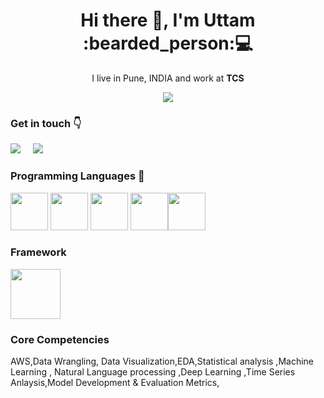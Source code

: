 <h1 align='center'> Hi there 👋, I'm Uttam  :bearded_person:💻 </h1>

<p align='center'>
  I live in Pune, INDIA and work at <b>TCS</b> 
</p>

<p align='center'>
  <a href="#"><img src="https://visitor-badge.glitch.me/badge?page_id=Uttam580.Uttam580"></a>
</p>



### Get in touch :point_down: 

  <a href="https://www.linkedin.com/in/uttam-choudhary-980554110/"><img src="https://img.shields.io/badge/linkedin-%230077B5.svg?&style=for-the-badge&logo=linkedin&logoColor=white" /></a>&nbsp;&nbsp;&nbsp;&nbsp;
  <a href="mailto:choudharyuttam94@gmail.com?subject=Olá%20Uttam"><img src="https://img.shields.io/badge/gmail-%23D14836.svg?&style=for-the-badge&logo=gmail&logoColor=white" /></a>&nbsp;&nbsp;&nbsp;&nbsp;

### Programming Languages  :rocket:

<img src="https://github.com/Uttam580/Uttam580/blob/master/img/python.png" width=60 height=60>  <img src="https://github.com/Uttam580/Uttam580/blob/master/img/r.jpg" width=60 height=60>  <img src="https://github.com/Uttam580/Uttam580/blob/master/img/html.png" width=60 height=60> <img src="https://github.com/Uttam580/Uttam580/blob/master/img/css.jpg" width=60 height=60><img src="https://github.com/Uttam580/Uttam580/blob/master/img/js.png" width=60 height=60>


###  Framework 
<img src="https://github.com/Uttam580/Uttam580/blob/master/img/flask.png" width=80 height=80>  


### Core Competencies

AWS,Data Wrangling, Data Visualization,EDA,Statistical analysis ,Machine Learning , Natural Language processing ,Deep Learning ,Time Series Anlaysis,Model Development & Evaluation Metrics, 
